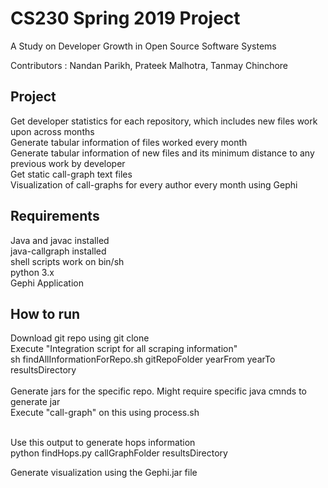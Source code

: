CS230 Spring 2019 Project
========================

A Study on Developer Growth in Open Source Software Systems

Contributors :
  Nandan Parikh,
  Prateek Malhotra,
  Tanmay Chinchore


Project 
---------
Get developer statistics for each repository, which includes new files work upon across months <br />
Generate tabular information of files worked every month <br />
Generate tabular information of new files and its minimum distance to any previous work by developer <br />
Get static call-graph text files <br />
Visualization of call-graphs for every author every month using Gephi <br />

Requirements 
-------------

Java and javac installed <br />
java-callgraph installed <br />
shell scripts work on bin/sh<br />
python 3.x<br />
Gephi Application<br />

How to run
------------ 

Download git repo using git clone <br />
Execute "Integration script for all scraping information"<br />
	sh findAllInformationForRepo.sh gitRepoFolder yearFrom yearTo resultsDirectory<br /><br />
Generate jars for the specific repo. Might require specific java cmnds to generate jar </br>
Execute "call-graph" on this using process.sh <br /><br />

Use this output to generate hops information  <br />
	python findHops.py callGraphFolder resultsDirectory <br />

Generate visualization using the Gephi.jar file
